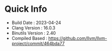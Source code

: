 # Quick Info
* Build Date : 2023-04-24
* Clang Version : 16.0.3
* Binutils Version : 2.40
* Compiled Based : https://github.com/llvm/llvm-project/commit/464bda77
